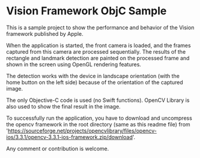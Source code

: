 # Vision Framework ObjC Sample
This is a sample project to show the performance and behavior of the Vision framework published by Apple.

When the application is started, the front camera is loaded, and the frames captured from this camera are processed sequentially. The results of the rectangle and landmark detection are painted on the processed frame and shown in the screen using OpenGL rendering features.

The detection works with the device in landscape orientation (with the home button on the left side) because of the orientation of the captured image.

The only Objective-C code is used (no Swift functions).
OpenCV Library is also used to show the final result in the image.

To successfully run the application, you have to download and uncompress the opencv framework in the root directory (same as this readme file) from 'https://sourceforge.net/projects/opencvlibrary/files/opencv-ios/3.3.1/opencv-3.3.1-ios-framework.zip/download'.

Any comment or contribution is welcome.
